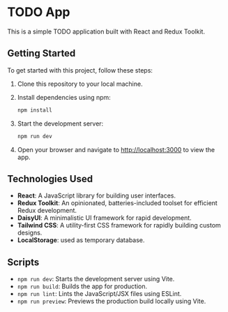 
# TODO App

This is a simple TODO application built with React and Redux Toolkit.

## Getting Started

To get started with this project, follow these steps:

1. Clone this repository to your local machine.
2. Install dependencies using npm:

   ```bash
   npm install
   ```

3. Start the development server:

   ```bash
   npm run dev
   ```

4. Open your browser and navigate to [http://localhost:3000](http://localhost:5173) to view the app.

## Technologies Used

- **React**: A JavaScript library for building user interfaces.
- **Redux Toolkit**: An opinionated, batteries-included toolset for efficient Redux development.
- **DaisyUI**: A minimalistic UI framework for rapid development.
- **Tailwind CSS**: A utility-first CSS framework for rapidly building custom designs.
- **LocalStorage**: used as temporary database.

## Scripts

- `npm run dev`: Starts the development server using Vite.
- `npm run build`: Builds the app for production.
- `npm run lint`: Lints the JavaScript/JSX files using ESLint.
- `npm run preview`: Previews the production build locally using Vite.

